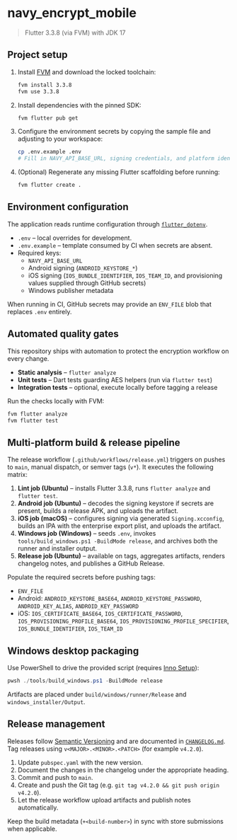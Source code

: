 # navy_encrypt_mobile

> Flutter 3.3.8 (via FVM) with JDK 17

## Project setup

1. Install [FVM](https://fvm.app/) and download the locked toolchain:
   ```bash
   fvm install 3.3.8
   fvm use 3.3.8
   ```
2. Install dependencies with the pinned SDK:
   ```bash
   fvm flutter pub get
   ```
3. Configure the environment secrets by copying the sample file and adjusting to your workspace:
   ```bash
   cp .env.example .env
   # Fill in NAVY_API_BASE_URL, signing credentials, and platform identifiers
   ```
4. (Optional) Regenerate any missing Flutter scaffolding before running:
   ```bash
   fvm flutter create .
   ```

## Environment configuration

The application reads runtime configuration through [`flutter_dotenv`](https://pub.dev/packages/flutter_dotenv).

- `.env` – local overrides for development.
- `.env.example` – template consumed by CI when secrets are absent.
- Required keys:
  - `NAVY_API_BASE_URL`
  - Android signing (`ANDROID_KEYSTORE_*`)
  - iOS signing (`IOS_BUNDLE_IDENTIFIER`, `IOS_TEAM_ID`, and provisioning values supplied through GitHub secrets)
  - Windows publisher metadata

When running in CI, GitHub secrets may provide an `ENV_FILE` blob that replaces `.env` entirely.

## Automated quality gates

This repository ships with automation to protect the encryption workflow on every change.

- **Static analysis** – `flutter analyze`
- **Unit tests** – Dart tests guarding AES helpers (run via `flutter test`)
- **Integration tests** – optional, execute locally before tagging a release

Run the checks locally with FVM:

```bash
fvm flutter analyze
fvm flutter test
```

## Multi-platform build & release pipeline

The release workflow (`.github/workflows/release.yml`) triggers on pushes to `main`, manual dispatch, or semver tags (`v*`). It executes the following matrix:

1. **Lint job (Ubuntu)** – installs Flutter 3.3.8, runs `flutter analyze` and `flutter test`.
2. **Android job (Ubuntu)** – decodes the signing keystore if secrets are present, builds a release APK, and uploads the artifact.
3. **iOS job (macOS)** – configures signing via generated `Signing.xcconfig`, builds an IPA with the enterprise export plist, and uploads the artifact.
4. **Windows job (Windows)** – seeds `.env`, invokes `tools/build_windows.ps1 -BuildMode release`, and archives both the runner and installer output.
5. **Release job (Ubuntu)** – available on tags, aggregates artifacts, renders changelog notes, and publishes a GitHub Release.

Populate the required secrets before pushing tags:

- `ENV_FILE`
- Android: `ANDROID_KEYSTORE_BASE64`, `ANDROID_KEYSTORE_PASSWORD`, `ANDROID_KEY_ALIAS`, `ANDROID_KEY_PASSWORD`
- iOS: `IOS_CERTIFICATE_BASE64`, `IOS_CERTIFICATE_PASSWORD`, `IOS_PROVISIONING_PROFILE_BASE64`, `IOS_PROVISIONING_PROFILE_SPECIFIER`, `IOS_BUNDLE_IDENTIFIER`, `IOS_TEAM_ID`

## Windows desktop packaging

Use PowerShell to drive the provided script (requires [Inno Setup](https://jrsoftware.org/isinfo.php)):

```powershell
pwsh ./tools/build_windows.ps1 -BuildMode release
```

Artifacts are placed under `build/windows/runner/Release` and `windows_installer/Output`.

## Release management

Releases follow [Semantic Versioning](https://semver.org/) and are documented in [`CHANGELOG.md`](CHANGELOG.md). Tag releases using `v<MAJOR>.<MINOR>.<PATCH>` (for example `v4.2.0`).

1. Update `pubspec.yaml` with the new version.
2. Document the changes in the changelog under the appropriate heading.
3. Commit and push to `main`.
4. Create and push the Git tag (e.g. `git tag v4.2.0 && git push origin v4.2.0`).
5. Let the release workflow upload artifacts and publish notes automatically.

Keep the build metadata (`+<build-number>`) in sync with store submissions when applicable.
